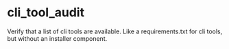 # cli_tool_audit
Verify that a list of cli tools are available. Like a requirements.txt for cli tools, but without an installer component.
